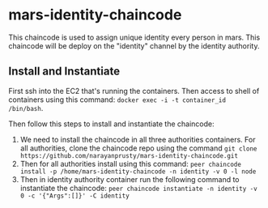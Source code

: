 # mars-identity-chaincode

This chaincode is used to assign unique identity every person in mars. This chaincode will be deploy on the "identity" channel by the identity authority.

## Install and Instantiate 

First ssh into the EC2 that's running the containers. Then access to shell of containers using this command: `docker exec -i -t container_id /bin/bash`. 

Then follow this steps to install and instantiate the chaincode:

1. We need to install the chaincode in all three authorities containers. For all authorities, clone the chaincode repo using the command `git clone https://github.com/narayanprusty/mars-identity-chaincode.git`
2. Then for all authorities install using this command: `peer chaincode install -p /home/mars-identity-chaincode -n identity -v 0 -l node`
3. Then in identity authority container run the following command to instantiate the chaincode: `peer chaincode instantiate -n identity -v 0 -c '{"Args":[]}' -C identity`


